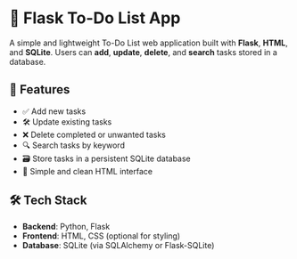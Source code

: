 # 📝 Flask To-Do List App

A simple and lightweight To-Do List web application built with **Flask**, **HTML**, and **SQLite**. Users can **add**, **update**, **delete**, and **search** tasks stored in a database.

## 🚀 Features

- ✅ Add new tasks
- 🛠️ Update existing tasks
- ❌ Delete completed or unwanted tasks
- 🔍 Search tasks by keyword
- 🗃️ Store tasks in a persistent SQLite database
- 🧼 Simple and clean HTML interface

## 🛠️ Tech Stack

- **Backend**: Python, Flask
- **Frontend**: HTML, CSS (optional for styling)
- **Database**: SQLite (via SQLAlchemy or Flask-SQLite)
